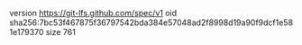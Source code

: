 version https://git-lfs.github.com/spec/v1
oid sha256:7bc53f467875f36797542bda384e57048ad2f8998d19a90f9dcf1e581e179370
size 761
